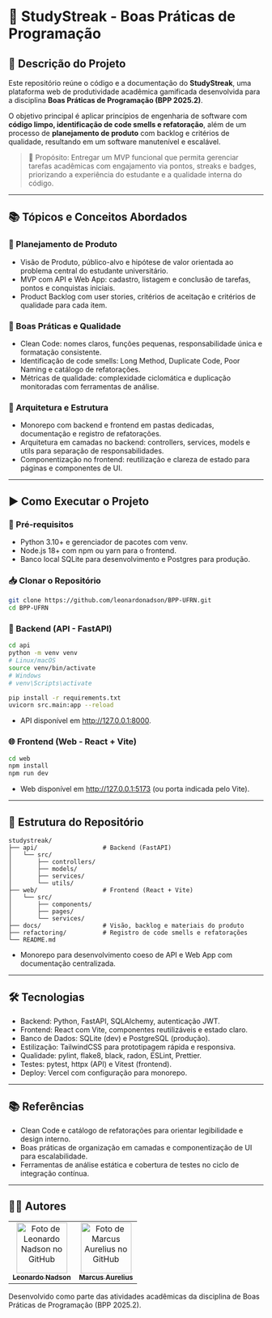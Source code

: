 # 🎯 StudyStreak - Boas Práticas de Programação

## 🚀 Descrição do Projeto

Este repositório reúne o código e a documentação do **StudyStreak**, uma plataforma web de produtividade acadêmica gamificada desenvolvida para a disciplina **Boas Práticas de Programação (BPP 2025.2)**.

O objetivo principal é aplicar princípios de engenharia de software com **código limpo, identificação de code smells e refatoração**, além de um processo de **planejamento de produto** com backlog e critérios de qualidade, resultando em um software manutenível e escalável.

> 📌 Propósito: Entregar um MVP funcional que permita gerenciar tarefas acadêmicas com engajamento via pontos, streaks e badges, priorizando a experiência do estudante e a qualidade interna do código.

***

## 📚 Tópicos e Conceitos Abordados

### 🔹 Planejamento de Produto

*   Visão de Produto, público-alvo e hipótese de valor orientada ao problema central do estudante universitário.
*   MVP com API e Web App: cadastro, listagem e conclusão de tarefas, pontos e conquistas iniciais.
*   Product Backlog com user stories, critérios de aceitação e critérios de qualidade para cada item.

### 🔹 Boas Práticas e Qualidade

*   Clean Code: nomes claros, funções pequenas, responsabilidade única e formatação consistente.
*   Identificação de code smells: Long Method, Duplicate Code, Poor Naming e catálogo de refatorações.
*   Métricas de qualidade: complexidade ciclomática e duplicação monitoradas com ferramentas de análise.

### 🔹 Arquitetura e Estrutura

*   Monorepo com backend e frontend em pastas dedicadas, documentação e registro de refatorações.
*   Arquitetura em camadas no backend: controllers, services, models e utils para separação de responsabilidades.
*   Componentização no frontend: reutilização e clareza de estado para páginas e componentes de UI.

***

## ▶️ Como Executar o Projeto

### 📌 Pré-requisitos

*   Python 3.10+ e gerenciador de pacotes com venv.
*   Node.js 18+ com npm ou yarn para o frontend.
*   Banco local SQLite para desenvolvimento e Postgres para produção.

### 📥 Clonar o Repositório

```bash
git clone https://github.com/leonardonadson/BPP-UFRN.git
cd BPP-UFRN
```

### 📂 Backend (API - FastAPI)

```bash
cd api
python -m venv venv
# Linux/macOS
source venv/bin/activate
# Windows
# venv\Scripts\activate

pip install -r requirements.txt
uvicorn src.main:app --reload
```

*   API disponível em http://127.0.0.1:8000.

### 🌐 Frontend (Web - React + Vite)

```bash
cd web
npm install
npm run dev
```

*   Web disponível em http://127.0.0.1:5173 (ou porta indicada pelo Vite).

***

## 📂 Estrutura do Repositório

```
studystreak/
├── api/                  # Backend (FastAPI)
│   └── src/
│       ├── controllers/
│       ├── models/
│       ├── services/
│       └── utils/
├── web/                  # Frontend (React + Vite)
│   └── src/
│       ├── components/
│       ├── pages/
│       └── services/
├── docs/                 # Visão, backlog e materiais do produto
├── refactoring/          # Registro de code smells e refatorações
└── README.md
```

*   Monorepo para desenvolvimento coeso de API e Web App com documentação centralizada.

***

## 🛠️ Tecnologias

*   Backend: Python, FastAPI, SQLAlchemy, autenticação JWT.
*   Frontend: React com Vite, componentes reutilizáveis e estado claro.
*   Banco de Dados: SQLite (dev) e PostgreSQL (produção).
*   Estilização: TailwindCSS para prototipagem rápida e responsiva.
*   Qualidade: pylint, flake8, black, radon, ESLint, Prettier.
*   Testes: pytest, httpx (API) e Vitest (frontend).
*   Deploy: Vercel com configuração para monorepo.

***

## 📚 Referências

*   Clean Code e catálogo de refatorações para orientar legibilidade e design interno.
*   Boas práticas de organização em camadas e componentização de UI para escalabilidade.
*   Ferramentas de análise estática e cobertura de testes no ciclo de integração contínua.

***

## 👨‍💻 Autores

<table>
<tr>
<td align="center">
<a href="https://github.com/leonardonadson">
<img src="https://avatars.githubusercontent.com/u/72714982?v=4" width="100px;" alt="Foto de Leonardo Nadson no GitHub"/>
<br>
<sub>
<b>Leonardo Nadson</b>
</sub>
</a>
</td>
<td align="center">
<a href="https://github.com/MarcusAurelius33">
<img src="https://avatars.githubusercontent.com/u/193627412?v=4" width="100px;" alt="Foto de Marcus Aurelius no GitHub"/>
<br>
<sub>
<b>Marcus Aurelius</b>
</sub>
</a>
</td>
</tr>
</table>

Desenvolvido como parte das atividades acadêmicas da disciplina de Boas Práticas de Programação (BPP 2025.2).
